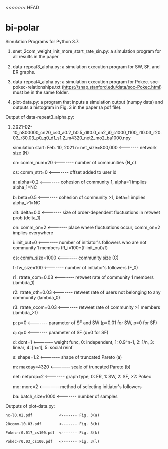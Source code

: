 <<<<<<< HEAD
# bi-polar

Simulation Programs for Python 3.7:

1. snet_2com_weight_init_more_start_rate_sin.py: 
    a simulation program for all results in the paper
    
2. data-repeat3_alpha.py: 
    a simulation execution program for SW, SF, and ER graphs.
    
3. data-repeat4_alpha.py: 
    a simulation execution program for Pokec.
    soc-pokec-relationships.txt (https://snap.stanford.edu/data/soc-Pokec.html) must be in the same folder.

4. plot-data.py: 
    a program that inputs a simulation output (numpy data) and outputs a histogram in Fig. 3 in the paper (a pdf file).

Output of data-repeat3_alpha.py:
 
1. 2021-02-10_n800000_cn20_cs0_a0.2_b0.5_dlt0.0_on2_i0_c1000_f100_r10.03_r20.03_r30.03_p0_q0_d1_s1.2_m4320_net2_mo2_ba1000.npy

    simulation start: Feb. 10, 2021
    n: net_size=800,000     <------- network size (N)
    
    cn: comm_num=20         <------- number of communities (N_c)
    
    cs: comm_strt=0         <------- offset added to user id
    
    a: alpha=0.2            <------- cohesion of community 1, alpha=1 implies alpha_1=NC
    
    b: beta=0.5             <------- cohesion of community >1, beta=1 implies alpha_>1=NC
    
    dlt: delta=0.0          <------- size of order-dependent fluctuations in retweet prob (delta_1)
    
    on: comm_on=2           <------- place where fluctuations occur, comm_on=2 implies everywhere
    
    i: init_out=0           <------- number of initiator's followers who are not community 1 members (R_i=100*(f-init_out)/f)
    
    cs: comm_size=1000      <------- community size (C)
    
    f: fw_size=100          <------- number of initiator's followers (F_0)
    
    r1: rtrate_com=0.03     <------- retweet rate of community 1 members (lambda_1)
    
    r2: rtrate_oth=0.03     <------- retweet rate of users not belonging to any community (lambda_0)
    
    r3: rtrate_ocom=0.03    <------- retweet rate of community >1 members (lambda_>1)
    
    p: p=0                  <------- parameter of SF and SW (p=0.01 for SW, p=0 for SF)
    
    q: q=0                  <------- parameter of SF (q=0 for SF)
    
    d: dcnt=1               <------- weight func, 0: independent, 1: 0.9^n-1, 2: 1/n, 3: linear, 4: [n=1], 5: social reinf
    
    s: shape=1.2            <------- shape of truncated Pareto (a)
    
    m: maxday=4320          <------- scale of truncated Pareto (b)
    
    net: netprop=2          <------- graph type, 0: ER, 1: SW, 2: SF, >2: Pokec
    
    mo: more=2              <------- method of selecting initiator's followers
    
    ba: batch_size=1000     <------- number of samples

Outputs of plot-data.py:

    nc-l0.02.pdf            <------- Fig. 3(a)
    
    20comm-l0.03.pdf        <------- Fig. 3(b)
    
    Pokec-r0.017_cs100.pdf  <------- Fig. 3(k)
    
    Pokec-r0.03_cs100.pdf   <------- Fig. 3(l)
    